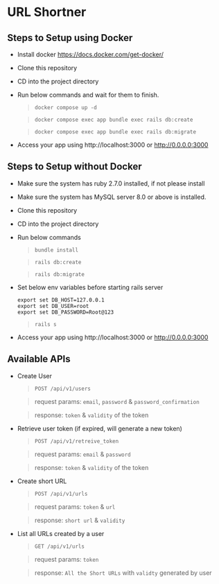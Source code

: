 # URL Shortner

## Steps to Setup using Docker

* Install docker https://docs.docker.com/get-docker/
* Clone this repository
* CD into the project directory
* Run below commands and wait for them to finish.
  > `docker compose up -d`
  
  > `docker compose exec app bundle exec rails db:create`
  
  > `docker compose exec app bundle exec rails db:migrate`
* Access your app using http://localhost:3000 or http://0.0.0.0:3000


## Steps to Setup without Docker

* Make sure the system has ruby 2.7.0 installed, if not please install
* Make sure the system has MySQL server 8.0 or above is installed.
* Clone this repository
* CD into the project directory
* Run below commands
  > `bundle install`
  
  > `rails db:create`
  
  > `rails db:migrate`
  
* Set below env variables before starting rails server
  ```
  export set DB_HOST=127.0.0.1
  export set DB_USER=root
  export set DB_PASSWORD=Root@123
  ```
  > `rails s`
* Access your app using http://localhost:3000 or http://0.0.0.0:3000

## Available APIs

* Create User
  > `POST /api/v1/users`
  
  > request params: `email`, `password` & `password_confirmation`
  
  > response: `token` & `validity` of the token
  
* Retrieve user token (if expired, will generate a new token)
  > `POST /api/v1/retreive_token`
  
  > request params: `email` & `password`
  
  > response: `token` & `validity` of the token
  
* Create short URL
  > `POST /api/v1/urls`
  
  > request params: `token` & `url`
  
  > response: `short url` & `validity`
  
* List all URLs created by a user
  > `GET /api/v1/urls`
  
  > request params: `token`
  
  > response: `All the Short URLs` with `validty` generated by user
